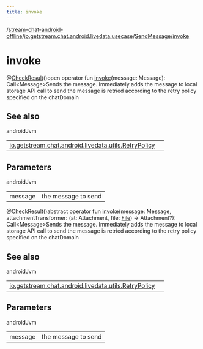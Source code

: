 ```yaml
---
title: invoke
---
```

/[stream-chat-android-offline](../../index.md)/[io.getstream.chat.android.livedata.usecase](../index.md)/[SendMessage](index.md)/[invoke](invoke.md)  
  
  
  
# invoke  
@[CheckResult](https://developer.android.com/reference/kotlin/androidx/annotation/CheckResult.html)()open operator fun [invoke](invoke.md)(message: Message): Call&lt;Message&gt;Sends the message. Immediately adds the message to local storage API call to send the message is retried according to the retry policy specified on the chatDomain  
  
## See also  
  
androidJvm  
  
| | |
|---|---|
| <a name="io.getstream.chat.android.livedata.usecase/SendMessage/invoke/#io.getstream.chat.android.client.models.Message/PointingToDeclaration/"></a>[io.getstream.chat.android.livedata.utils.RetryPolicy](../../io.getstream.chat.android.livedata.utils/RetryPolicy/index.md)| <a name="io.getstream.chat.android.livedata.usecase/SendMessage/invoke/#io.getstream.chat.android.client.models.Message/PointingToDeclaration/"></a>|
  
  
  
## Parameters  
  
androidJvm  
  
| | |
|---|---|
| <a name="io.getstream.chat.android.livedata.usecase/SendMessage/invoke/#io.getstream.chat.android.client.models.Message/PointingToDeclaration/"></a>message| <a name="io.getstream.chat.android.livedata.usecase/SendMessage/invoke/#io.getstream.chat.android.client.models.Message/PointingToDeclaration/"></a>the message to send|
  
@[CheckResult](https://developer.android.com/reference/kotlin/androidx/annotation/CheckResult.html)()abstract operator fun [invoke](invoke.md)(message: Message, attachmentTransformer: (at: Attachment, file: [File](https://developer.android.com/reference/kotlin/java/io/File.html)) -&gt; Attachment?): Call&lt;Message&gt;Sends the message. Immediately adds the message to local storage API call to send the message is retried according to the retry policy specified on the chatDomain  
  
## See also  
  
androidJvm  
  
| | |
|---|---|
| <a name="io.getstream.chat.android.livedata.usecase/SendMessage/invoke/#io.getstream.chat.android.client.models.Message#kotlin.Function2[io.getstream.chat.android.client.models.Attachment,java.io.File,io.getstream.chat.android.client.models.Attachment]?/PointingToDeclaration/"></a>[io.getstream.chat.android.livedata.utils.RetryPolicy](../../io.getstream.chat.android.livedata.utils/RetryPolicy/index.md)| <a name="io.getstream.chat.android.livedata.usecase/SendMessage/invoke/#io.getstream.chat.android.client.models.Message#kotlin.Function2[io.getstream.chat.android.client.models.Attachment,java.io.File,io.getstream.chat.android.client.models.Attachment]?/PointingToDeclaration/"></a>|
  
  
  
## Parameters  
  
androidJvm  
  
| | |
|---|---|
| <a name="io.getstream.chat.android.livedata.usecase/SendMessage/invoke/#io.getstream.chat.android.client.models.Message#kotlin.Function2[io.getstream.chat.android.client.models.Attachment,java.io.File,io.getstream.chat.android.client.models.Attachment]?/PointingToDeclaration/"></a>message| <a name="io.getstream.chat.android.livedata.usecase/SendMessage/invoke/#io.getstream.chat.android.client.models.Message#kotlin.Function2[io.getstream.chat.android.client.models.Attachment,java.io.File,io.getstream.chat.android.client.models.Attachment]?/PointingToDeclaration/"></a>the message to send|
  

